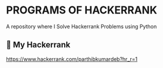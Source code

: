 
# PROGRAMS OF HACKERRANK

A repository where I Solve Hackerrank Problems using Python


## 🔗 My Hackerrank
https://www.hackerrank.com/parthibkumardeb?hr_r=1

